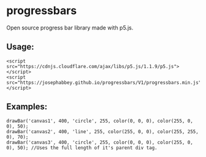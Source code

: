 # progressbars

Open source progress bar library made with p5.js.

## Usage:

```
<script src="https://cdnjs.cloudflare.com/ajax/libs/p5.js/1.1.9/p5.js"></script>
<script src="https://josephabbey.github.io/progressbars/V1/progressbars.min.js"></script>
```

## Examples:

```
drawBar('canvas1', 400, 'circle', 255, color(0, 0, 0), color(255, 0, 0), 50);
drawBar('canvas2', 400, 'line', 255, color(255, 0, 0), color(255, 255, 0), 70);
drawBar('canvas3', 400, 'circle', 255, color(0, 0, 0), color(255, 0, 0), 50); //Uses the full length of it's parent div tag.
```
